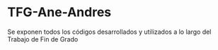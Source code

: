 # TFG-Ane-Andres
Se exponen todos los códigos desarrollados y utilizados a lo largo del Trabajo de Fin de Grado
